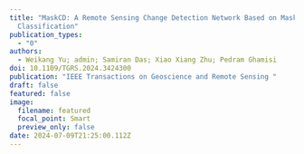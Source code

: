 ```yaml
---
title: "MaskCD: A Remote Sensing Change Detection Network Based on Mask
  Classification"
publication_types:
  - "0"
authors:
  - Weikang Yu; admin; Samiran Das; Xiao Xiang Zhu; Pedram Ghamisi
doi: 10.1109/TGRS.2024.3424300
publication: "IEEE Transactions on Geoscience and Remote Sensing "
draft: false
featured: false
image:
  filename: featured
  focal_point: Smart
  preview_only: false
date: 2024-07-09T21:25:00.112Z
---
```

